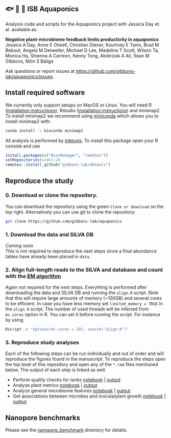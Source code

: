 ## :fish: :seedling: :tada: ISB Aquaponics

Analysis code and scripts for the Aquaponics project with Jessica Day et. al.
available as:

**Negative plant-microbiome feedback limits productivity in aquaponics**<br>
Jessica A Day, Anne E Otwell, Christian Diener, Kourtney E Tams, Brad M Bebout,
Angela M Detweiler, Michael D Lee, Madeline T Scott, Wilson Ta, Monica Ha,
Shienna A Carreon, Kenny Tong, Abdirizak A Ali, Sean M Gibbons, Nitin S Baliga

Ask questions or report issues at https://github.com/gibbons-lab/aquaponics/issues.

## Install required software

We currently only support setups on MacOS or Linux.
You will need R ([installation instructions](https://cloud.r-project.org/)),
Rstudio ([installation instructions](https://www.rstudio.com/products/rstudio/download/))
and minimap2. To install minimap2 we recommend using [miniconda](https://docs.conda.io/en/latest/miniconda.html)
which allows you to install minimap2 with:

```bash
conda install -c bioconda minimap2
```

All analysis is performed by [mbtools](https://gibbons-lab.github.io/mbtools).
To install this package open your R console and use

```R
install.packages(c("BiocManager", "remotes"))
setRepositories(ind=1:2)
remotes::install_github("gibbons-lab/mbtools")
```

## Reproduce the study

### 0. Download or clone the repository.

You can download the repository using the green `Clone or download` on the
top right. Alternatively you can use git to clone the repository:

```bash
git clone https://github.com/gibbons-lab/aquaponics
```

### 1. Download the data and SILVA DB

*Coming soon* <br>
This is not required to reproduce the next steps since a final abundance
tables have already been placed in `data`.

### 2. Align full-length reads to the SILVA and database and count with the [EM algorithm](https://gibbons-lab.github.io/mbtools/articles/06_counting.html)

Again not required for the next steps. Everything is performed after downloading the
data and SILVA DB and running the `align.R` script. Note that this will require
large amounts of memory (~100GB) and several cores to be efficient. In case you have
less memory set `limited_memory = TRUE` in the `align.R` script. The number
of used threads will be inferred from `mc.cores` option in R. You can set it before
running the script. For instance by using

```bash
Rscript -e "options(mc.cores = 10); source('align.R')"
```

### 3. Reproduce study analyses

Each of the following steps can be run individually and out of order and
will reproduce the figures found in the manuscript.
To reproduce the steps open the top level of this repository and open any of
the `*.rmd` files mentioned below. The output of each step is linked as
well.

- Perform quality checks for tanks [notebook](tank_metrics.rmd) | [output](docs/tank_metrics.nb.html)
- Analyze plant metrics [notebook](plant_metrics.rmd) | [output](docs/plant_metrics.nb.html)
- Analyze general microbiome features [notebook](general.rmd) | [output](docs/general.nb.html)
- Get associations between microbes and inocula/plant growth [notebook](docs/associations.rmd) | [output](associations.nb.html)

## Nanopore benchmarks

Please see the [nanopore_benchmark](nanopore_benchmark) directory for details.


